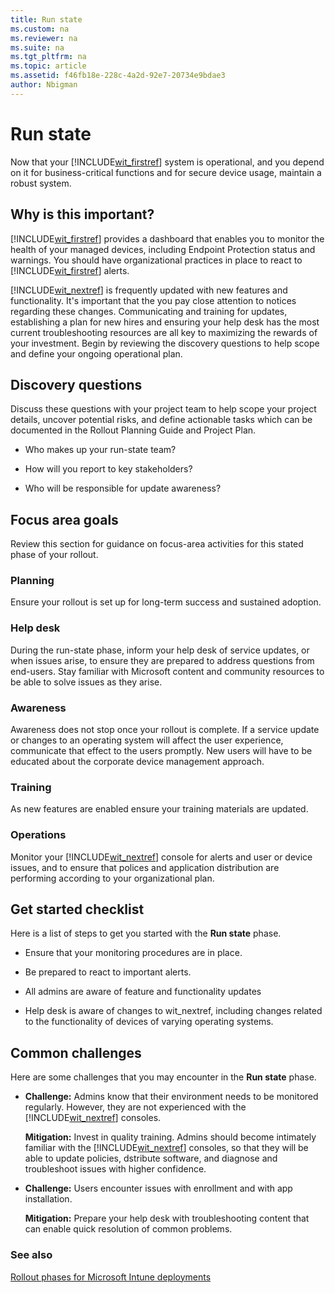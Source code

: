 ```yaml
---
title: Run state
ms.custom: na
ms.reviewer: na
ms.suite: na
ms.tgt_pltfrm: na
ms.topic: article
ms.assetid: f46fb18e-228c-4a2d-92e7-20734e9bdae3
author: Nbigman
---
```

# Run state
Now that your [!INCLUDE[wit_firstref](../includes/wit_firstref_md.md)] system is operational, and you depend on it for business-critical functions and for secure device usage, maintain a robust system.

## Why is this important?
[!INCLUDE[wit_firstref](../includes/wit_firstref_md.md)] provides a dashboard that enables you to monitor the health of your managed devices, including Endpoint Protection status and warnings. You should have organizational practices in place to react to [!INCLUDE[wit_firstref](./includes/wit_firstref_md.md)] alerts.

[!INCLUDE[wit_nextref](../includes/wit_nextref_md.md)] is frequently updated with new features and functionality. It's important that the you pay close attention to notices regarding these changes.
Communicating and training for updates, establishing a plan for new hires and ensuring your help desk has the most current troubleshooting resources are all key to maximizing the rewards of your investment.
Begin by reviewing the discovery questions to help scope and define your ongoing operational plan.

## Discovery questions
Discuss these questions with your project team to help scope your project details, uncover potential risks, and define actionable tasks which can be documented in the  Rollout Planning Guide and Project Plan.

-   Who makes up your  run-state team?

-   How will you report to key stakeholders?

-   Who will be responsible for update awareness?

## Focus area goals
Review this section for guidance on focus-area activities for this stated phase of your rollout.

### Planning
Ensure your rollout is set up for long-term success and sustained adoption.

### Help desk
During the run-state phase, inform your help desk of service updates, or  when issues arise, to ensure they are prepared to address questions from end-users. Stay familiar with Microsoft content and community resources to be able to solve issues as they arise.

### Awareness
Awareness does not stop once your rollout is complete. If a service update or changes to an operating system will affect the user experience, communicate that effect to the users promptly. New users will have to be educated about the corporate device management approach.

### Training
As new features are enabled ensure your training materials are updated.

### Operations
Monitor your [!INCLUDE[wit_nextref](../includes/wit_nextref_md.md)] console for alerts and user or device issues, and to ensure that polices and application distribution are performing according to your organizational plan.

## Get started checklist
Here is a list of steps to get you started with the **Run state** phase.

-   Ensure that your monitoring procedures are in place.

-   Be prepared to react to important alerts.

-   All admins are aware of feature and functionality updates

-   Help desk is aware of changes to wit_nextref, including changes related to the functionality of devices of varying operating systems.

## Common challenges
Here are some  challenges that you may encounter in the **Run state** phase.

-   **Challenge:** Admins know that their environment needs to be monitored regularly. However, they are not experienced with the [!INCLUDE[wit_nextref](../includes/wit_nextref_md.md)] consoles.

    **Mitigation:** Invest in quality training. Admins should become intimately familiar with the [!INCLUDE[wit_nextref](../includes/wit_nextref_md.md)] consoles, so that they will be able to update policies, dstribute software, and diagnose and troubleshoot issues with higher confidence.

-   **Challenge:** Users encounter issues with enrollment and with app installation.

    **Mitigation:** Prepare your help desk with troubleshooting content that can enable quick resolution of common problems.

### See also
[Rollout phases for Microsoft Intune deployments](rollout-phases-for-microsoft-intune-deployment.md)
